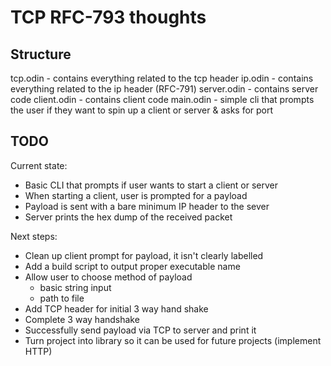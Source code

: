 # TCP RFC-793 thoughts

## Structure

tcp.odin - contains everything related to the tcp header
ip.odin - contains everything related to the ip header (RFC-791)
server.odin - contains server code
client.odin - contains client code
main.odin - simple cli that prompts the user if they want to spin up a client or server & asks for port

## TODO

Current state:

- Basic CLI that prompts if user wants to start a client or server
- When starting a client, user is prompted for a payload
- Payload is sent with a bare minimum IP header to the sever
- Server prints the hex dump of the received packet

Next steps:

- Clean up client prompt for payload, it isn't clearly labelled
- Add a build script to output proper executable name
- Allow user to choose method of payload
    - basic string input
    - path to file
- Add TCP header for initial 3 way hand shake
- Complete 3 way handshake
- Successfully send payload via TCP to server and print it
- Turn project into library so it can be used for future projects (implement HTTP)
